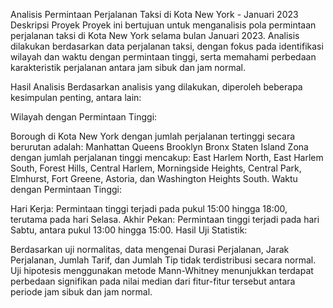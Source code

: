 Analisis Permintaan Perjalanan Taksi di Kota New York - Januari 2023
Deskripsi Proyek
Proyek ini bertujuan untuk menganalisis pola permintaan perjalanan taksi di Kota New York selama bulan Januari 2023. Analisis dilakukan berdasarkan data perjalanan taksi, dengan fokus pada identifikasi wilayah dan waktu dengan permintaan tinggi, serta memahami perbedaan karakteristik perjalanan antara jam sibuk dan jam normal.

Hasil Analisis
Berdasarkan analisis yang dilakukan, diperoleh beberapa kesimpulan penting, antara lain:

Wilayah dengan Permintaan Tinggi:

Borough di Kota New York dengan jumlah perjalanan tertinggi secara berurutan adalah:
Manhattan
Queens
Brooklyn
Bronx
Staten Island
Zona dengan jumlah perjalanan tinggi mencakup: East Harlem North, East Harlem South, Forest Hills, Central Harlem, Morningside Heights, Central Park, Elmhurst, Fort Greene, Astoria, dan Washington Heights South.
Waktu dengan Permintaan Tinggi:

Hari Kerja: Permintaan tinggi terjadi pada pukul 15:00 hingga 18:00, terutama pada hari Selasa.
Akhir Pekan: Permintaan tinggi terjadi pada hari Sabtu, antara pukul 13:00 hingga 15:00.
Hasil Uji Statistik:

Berdasarkan uji normalitas, data mengenai Durasi Perjalanan, Jarak Perjalanan, Jumlah Tarif, dan Jumlah Tip tidak terdistribusi secara normal.
Uji hipotesis menggunakan metode Mann-Whitney menunjukkan terdapat perbedaan signifikan pada nilai median dari fitur-fitur tersebut antara periode jam sibuk dan jam normal.
